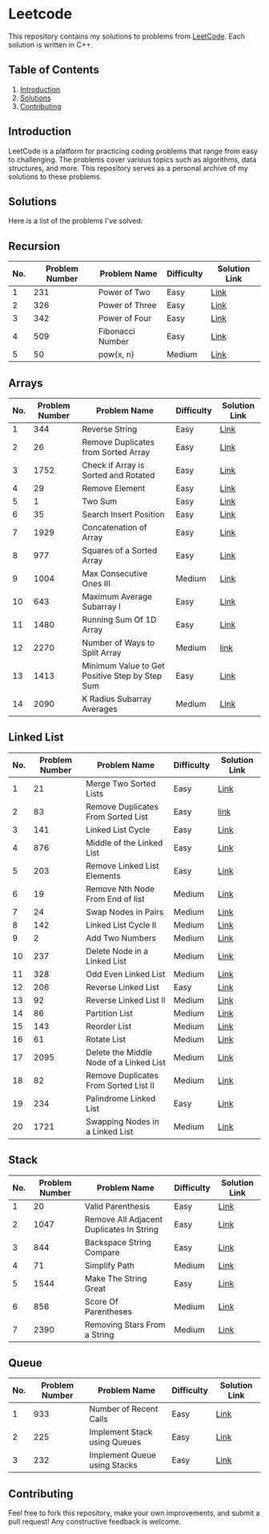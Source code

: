 # Leetcode
This repository contains my solutions to problems from [LeetCode](https://leetcode.com/). Each solution is written in C++.

## Table of Contents

1. [Introduction](#introduction)
2. [Solutions](#solutions)
3. [Contributing](#contributing)

## Introduction

LeetCode is a platform for practicing coding problems that range from easy to challenging. The problems cover various topics such as algorithms, data structures, and more.
This repository serves as a personal archive of my solutions to these problems.

## Solutions

Here is a list of the problems I've solved:

## Recursion

| No.        | Problem Number | Problem Name                                | Difficulty | Solution Link                       |
|------------|----------------|---------------------------------------------|------------|-------------------------------------|
| 1          | 231            | Power of Two                                | Easy       | [Link](https://github.com/Maryam-Amir00/Leetcode/blob/main/Recursion/Power_of_Two.txt)|
| 2          | 326            | Power of Three                              | Easy       | [Link](https://github.com/Maryam-Amir00/Leetcode/blob/main/Recursion/Power_of_Three.txt)|
| 3          | 342            | Power of Four                               | Easy       | [Link](https://github.com/Maryam-Amir00/Leetcode/blob/main/Recursion/Power_of_Four.txt)|
| 4          | 509            | Fibonacci Number                            | Easy       | [Link](https://github.com/Maryam-Amir00/Leetcode/blob/main/Recursion/Fibonacci_Number.txt)|
| 5          | 50             | pow(x, n)                                   | Medium     | [Link](https://github.com/Maryam-Amir00/Leetcode/blob/main/Recursion/pow(x%2Cn).txt)|


## Arrays

| No.        | Problem Number | Problem Name                                             | Difficulty | Solution Link                       |
|------------|----------------|----------------------------------------------------------|------------|-------------------------------------|
| 1          | 344            | Reverse String                                           | Easy       | [Link](https://github.com/Maryam-Amir00/Leetcode/blob/main/Arrays/Reverse_String.txt)|
| 2          | 26             | Remove Duplicates from Sorted Array                      | Easy       | [Link](https://github.com/Maryam-Amir00/Leetcode/blob/main/Arrays/Remove-duplicates-from-sorted-Array.txt)|
| 3          | 1752           | Check if Array is Sorted and Rotated                     | Easy       | [Link](https://github.com/Maryam-Amir00/Leetcode/blob/main/Arrays/Check-if-Array-is-Sorted-and-Rotated.txt)|
| 4          | 29             | Remove Element                                           | Easy       | [Link](https://github.com/Maryam-Amir00/Leetcode/blob/main/Arrays/Remove-Element)|
| 5          | 1              | Two Sum                                                  | Easy       | [Link](https://github.com/Maryam-Amir00/Leetcode/blob/main/Arrays/Two_Sum)|
| 6          | 35             | Search Insert Position                                   | Easy       | [Link](https://github.com/Maryam-Amir00/Leetcode/blob/main/Arrays/Search_Insert_Position)|
| 7          | 1929           | Concatenation of Array                                   | Easy       | [Link](https://github.com/Maryam-Amir00/Leetcode/blob/main/Arrays/Concatenation_of_Array)|
| 8          | 977            | Squares of a Sorted Array                                | Easy       | [Link](https://github.com/Maryam-Amir00/Leetcode/blob/main/Arrays/Squares_of_a_Sorted_Array)|
| 9          | 1004           | Max Consecutive Ones III                                 | Medium     | [Link](https://github.com/Maryam-Amir00/Leetcode/blob/main/Arrays/Max_Consecutive_Ones_%7C%7C%7C)|
| 10         | 643            | Maximum Average Subarray I                               | Easy       | [Link](https://github.com/Maryam-Amir00/Leetcode/blob/main/Arrays/Maximum_Average_Subarray_I)|
| 11         | 1480           | Running Sum Of 1D Array                                  | Easy       | [Link](https://github.com/Maryam-Amir00/Leetcode/blob/main/Arrays/Running_Sum_of_1D_Array)|
| 12         | 2270           | Number of Ways to Split Array                            | Medium     | [link](https://github.com/Maryam-Amir00/Leetcode/blob/main/Arrays/Number_of_Ways_To_Split_Array)|
| 13         | 1413           | Minimum Value to Get Positive Step by Step Sum    | Easy       | [Link](https://github.com/Maryam-Amir00/Leetcode/blob/main/Arrays/Minimum_Value_To_Get_Positive_Step_by_Step_Sum)|
| 14         | 2090           | K Radius Subarray Averages                               | Medium     | [Link](https://github.com/Maryam-Amir00/Leetcode/blob/main/Arrays/K_Radius_Subarray_Averages)|

## Linked List

| No.        | Problem Number | Problem Name                                             | Difficulty | Solution Link                       |
|------------|----------------|----------------------------------------------------------|------------|-------------------------------------|
| 1          | 21             | Merge Two Sorted Lists                                   | Easy       | [Link](https://github.com/Maryam-Amir00/Leetcode/blob/main/Linked_List/Merge_Two_Sorted_Lists)|
| 2          | 83             | Remove Duplicates From Sorted List                       | Easy       | [link](https://github.com/Maryam-Amir00/Leetcode/blob/main/Linked_List/Remove_Duplicates_From_Sorted_List)|
| 3          | 141            | Linked List Cycle                                        | Easy       | [Link](https://github.com/Maryam-Amir00/Leetcode/blob/main/Linked_List/Linked_List_Cycle)|
| 4          | 876            | Middle of the Linked List                                | Easy       | [Link](https://github.com/Maryam-Amir00/Leetcode/blob/main/Linked_List/Middle_of_The_Linked_List)|
| 5          | 203            | Remove Linked List Elements                              | Easy       | [Link](https://github.com/Maryam-Amir00/Leetcode/blob/main/Linked_List/Remove_Linked_List_Elements)|
| 6          | 19             | Remove Nth Node From End of list                         | Medium     | [Link](https://github.com/Maryam-Amir00/Leetcode/blob/main/Linked_List/Remove_Nth_Node_From_End_of_list)|
| 7          | 24             | Swap Nodes in Pairs                                      | Medium     | [Link](https://github.com/Maryam-Amir00/Leetcode/blob/main/Linked_List/Swap_Nodes_in_Pairs)|
| 8          | 142            | Linked List Cycle II                                     | Medium     | [Link](https://github.com/Maryam-Amir00/Leetcode/blob/main/Linked_List/Linked_List_Cycle_2)|
| 9          | 2              | Add Two Numbers                                          | Medium     | [Link](https://github.com/Maryam-Amir00/Leetcode/blob/main/Linked_List/Add_Two_Numbers)|
| 10         | 237            | Delete Node in a Linked List                             | Medium     | [Link](https://github.com/Maryam-Amir00/Leetcode/blob/main/Linked_List/Delete_Node_in_a_Linked_list)|
| 11         | 328            | Odd Even Linked List                                     | Medium     | [Link](https://github.com/Maryam-Amir00/Leetcode/blob/main/Linked_List/Odd_Even_Linked_List)|
| 12         | 206            | Reverse Linked List                                      | Easy       | [Link](https://github.com/Maryam-Amir00/Leetcode/blob/main/Linked_List/Reverse_Linked_List)|
| 13         | 92             | Reverse Linked List II                                   | Medium     | [Link](https://github.com/Maryam-Amir00/Leetcode/blob/main/Linked_List/Reverse_Linked_List_II)|
| 14         | 86             | Partition List                                           | Medium     | [Link](https://github.com/Maryam-Amir00/Leetcode/blob/main/Linked_List/Partition_List)|
| 15         | 143            | Reorder List                                             | Medium     | [Link](https://github.com/Maryam-Amir00/Leetcode/blob/main/Linked_List/Reorder_List)|
| 16         | 61             | Rotate List                                              | Medium     | [Link](https://github.com/Maryam-Amir00/Leetcode/blob/main/Linked_List/Rotate_List)|
| 17         | 2095           | Delete the Middle Node of a Linked List                  | Medium     | [Link](https://github.com/Maryam-Amir00/Leetcode/blob/main/Linked_List/Delete_The_Middle_Node_of_a_Linked_List)|
| 18         | 82             | Remove Duplicates From Sorted List II                    | Medium     | [Link](https://github.com/Maryam-Amir00/Leetcode/blob/main/Linked_List/Remove_Duplicates_From_Sorted_Linked_List_2)|
| 19         | 234            | Palindrome Linked List                                   | Easy       | [Link](https://github.com/Maryam-Amir00/Leetcode/blob/main/Linked_List/Palindrome_Linked_List)|
| 20         | 1721           | Swapping Nodes in a Linked List                          | Medium     | [Link](https://github.com/Maryam-Amir00/Leetcode/blob/main/Linked_List/Swapping_Nodes_in_a_Linked_List)|

## Stack

| No.        | Problem Number | Problem Name                                             | Difficulty | Solution Link                       |
|------------|----------------|----------------------------------------------------------|------------|-------------------------------------|
| 1          | 20             | Valid Parenthesis                                        | Easy       | [Link](https://github.com/Maryam-Amir00/Leetcode/blob/main/Stack/Valid_Parenthesis)|
| 2          | 1047           | Remove All Adjacent Duplicates In String                 | Easy       | [Link](https://github.com/Maryam-Amir00/Leetcode/blob/main/Stack/Remove_All_Adjacent_Duplicates_in_a_String)|
| 3          | 844            | Backspace String Compare                                 | Easy       | [Link](https://github.com/Maryam-Amir00/Leetcode/blob/main/Stack/Backspace_String_Compare)|
| 4          | 71             | Simplify Path                                            | Medium     | [Link](https://github.com/Maryam-Amir00/Leetcode/blob/main/Stack/Simplify_Path)|
| 5          | 1544           | Make The String Great                                    | Easy       | [Link](https://github.com/Maryam-Amir00/Leetcode/blob/main/Stack/Make_The_String_Great)|
| 6          | 856            | Score Of Parentheses                                     | Medium     | [Link](https://github.com/Maryam-Amir00/Leetcode/blob/main/Stack/Score_Of_Parenthesis)|
| 7          | 2390           | Removing Stars From a String                             | Medium     | [Link](https://github.com/Maryam-Amir00/Leetcode/blob/main/Stack/Removing_Stars_From_a_string)|

## Queue

| No.        | Problem Number | Problem Name                                | Difficulty | Solution Link                       |
|------------|----------------|---------------------------------------------|------------|-------------------------------------|
| 1          | 933            | Number of Recent Calls                      | Easy       | [Link](https://github.com/Maryam-Amir00/Leetcode/blob/main/Queue/Number_Of_Recent_Calls)                            |
| 2          | 225            | Implement Stack using Queues                | Easy       | [Link](https://github.com/Maryam-Amir00/Leetcode/blob/main/Queue/Implement_Stack_Using_Queues)|
| 3          | 232            | Implement Queue using Stacks                | Easy       | [Link](https://github.com/Maryam-Amir00/Leetcode/blob/main/Queue/Implement_Queue_Using_Stacks)|




## Contributing

Feel free to fork this repository, make your own improvements, and submit a pull request! Any constructive feedback is welcome.
